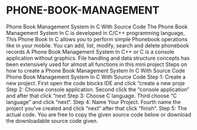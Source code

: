# PHONE-BOOK-MANAGEMENT
Phone Book Management System In C With Source Code
The Phone Book Management System In C is developed in C/C++ programming language, This Phone Book In C allows you to perform simple Phonebook operations like in your mobile. You can add, list, modify, search and delete phonebook records
A Phone Book Management System In C++ or C is a console application without graphics. File handling and data structure concepts has been extensively used for almost all functions in this mini project
Steps on how to create a Phone Book Management System In C With Source Code
Phone Book Management System In C With Source Code
Step 1: Create a new project.
First open the code blocks IDE and click “create a new proje
Step 2: Choose console application.
Second click the “console application” and after that click “next
Step 3: Choose C language.
Third choose “C language” and click “next“.
Step 4: Name Your Project.
Fourth name the project you’ve created and click “next” after that click “finish“.
Step 5: The actual code.
You are free to copy the given source code below or download the downloadable source code given.
